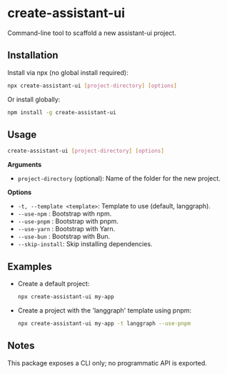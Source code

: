  # create-assistant-ui

 Command-line tool to scaffold a new assistant-ui project.

 ## Installation

 Install via npx (no global install required):
 ```sh
 npx create-assistant-ui [project-directory] [options]
 ```
 Or install globally:
 ```sh
 npm install -g create-assistant-ui
 ```

 ## Usage

 ```sh
 create-assistant-ui [project-directory] [options]
 ```

 **Arguments**

 - `project-directory` (optional): Name of the folder for the new project.

 **Options**

 - `-t, --template <template>`: Template to use (default, langgraph).
 - `--use-npm`     : Bootstrap with npm.
 - `--use-pnpm`    : Bootstrap with pnpm.
 - `--use-yarn`    : Bootstrap with Yarn.
 - `--use-bun`     : Bootstrap with Bun.
 - `--skip-install`: Skip installing dependencies.

 ## Examples

 - Create a default project:
   ```sh
   npx create-assistant-ui my-app
   ```

 - Create a project with the 'langgraph' template using pnpm:
   ```sh
   npx create-assistant-ui my-app -t langgraph --use-pnpm
   ```

 ## Notes

 This package exposes a CLI only; no programmatic API is exported.